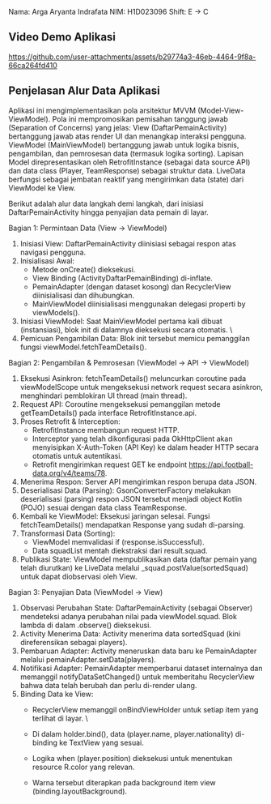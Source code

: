 ﻿Nama: Arga Aryanta Indrafata
NIM: H1D023096
Shift: E -> C

## Video Demo Aplikasi
https://github.com/user-attachments/assets/b29774a3-46eb-4464-9f8a-66ca264fd410

## Penjelasan Alur Data Aplikasi
Aplikasi ini mengimplementasikan pola arsitektur MVVM (Model-View-ViewModel). Pola ini mempromosikan pemisahan tanggung jawab (Separation of Concerns) yang jelas: View (DaftarPemainActivity) bertanggung jawab atas render UI dan menangkap interaksi pengguna. ViewModel (MainViewModel) bertanggung jawab untuk logika bisnis, pengambilan, dan pemrosesan data (termasuk logika sorting). Lapisan Model direpresentasikan oleh RetrofitInstance (sebagai data source API) dan data class (Player, TeamResponse) sebagai struktur data. LiveData berfungsi sebagai jembatan reaktif yang mengirimkan data (state) dari ViewModel ke View.

Berikut adalah alur data langkah demi langkah, dari inisiasi DaftarPemainActivity hingga penyajian data pemain di layar.

Bagian 1: Permintaan Data (View -> ViewModel)
1. Inisiasi View: DaftarPemainActivity diinisiasi sebagai respon atas navigasi pengguna.
2. Inisialisasi Awal:
   - Metode onCreate() dieksekusi.
   - View Binding (ActivityDaftarPemainBinding) di-inflate. 
   - PemainAdapter (dengan dataset kosong) dan RecyclerView diinisialisasi dan dihubungkan. 
   - MainViewModel diinisialisasi menggunakan delegasi properti by viewModels(). 
3. Inisiasi ViewModel: Saat MainViewModel pertama kali dibuat (instansiasi), blok init di dalamnya dieksekusi secara otomatis. \
4. Pemicuan Pengambilan Data: Blok init tersebut memicu pemanggilan fungsi viewModel.fetchTeamDetails().

Bagian 2: Pengambilan & Pemrosesan (ViewModel -> API -> ViewModel)
1. Eksekusi Asinkron: fetchTeamDetails() meluncurkan coroutine pada viewModelScope untuk mengeksekusi network request secara asinkron, menghindari pemblokiran UI thread (main thread). 
2. Request API: Coroutine mengeksekusi pemanggilan metode getTeamDetails() pada interface RetrofitInstance.api. 
3. Proses Retrofit & Interception:
   - RetrofitInstance membangun request HTTP. 
   - Interceptor yang telah dikonfigurasi pada OkHttpClient akan menyisipkan X-Auth-Token (API Key) ke dalam header HTTP secara otomatis untuk autentikasi. 
   - Retrofit mengirimkan request GET ke endpoint https://api.football-data.org/v4/teams/78.
4. Menerima Respon: Server API mengirimkan respon berupa data JSON. 
5. Deserialisasi Data (Parsing): GsonConverterFactory melakukan deserialisasi (parsing) respon JSON tersebut menjadi object Kotlin (POJO) sesuai dengan data class TeamResponse. 
6. Kembali ke ViewModel: Eksekusi jaringan selesai. Fungsi fetchTeamDetails() mendapatkan Response<TeamResponse> yang sudah di-parsing. 
7. Transformasi Data (Sorting):
   - ViewModel memvalidasi if (response.isSuccessful). 
   - Data squadList mentah diekstraksi dari result.squad.
8. Publikasi State: ViewModel mempublikasikan data (daftar pemain yang telah diurutkan) ke LiveData melalui _squad.postValue(sortedSquad) untuk dapat diobservasi oleh View.

Bagian 3: Penyajian Data (ViewModel -> View)
1. Observasi Perubahan State: DaftarPemainActivity (sebagai Observer) mendeteksi adanya perubahan nilai pada viewModel.squad. Blok lambda di dalam .observe() dieksekusi. 
2. Activity Menerima Data: Activity menerima data sortedSquad (kini direferensikan sebagai players). 
3. Pembaruan Adapter: Activity meneruskan data baru ke PemainAdapter melalui pemainAdapter.setData(players). 
4. Notifikasi Adapter: PemainAdapter memperbarui dataset internalnya dan memanggil notifyDataSetChanged() untuk memberitahu RecyclerView bahwa data telah berubah dan perlu di-render ulang. 
5. Binding Data ke View:
   - RecyclerView memanggil onBindViewHolder untuk setiap item yang terlihat di layar. \
   - Di dalam holder.bind(), data (player.name, player.nationality) di-binding ke TextView yang sesuai. 
   - Logika when (player.position) dieksekusi untuk menentukan resource R.color yang relevan. 

   - Warna tersebut diterapkan pada background item view (binding.layoutBackground).
